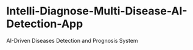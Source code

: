 # Intelli-Diagnose-Multi-Disease-AI-Detection-App
AI-Driven Diseases Detection and Prognosis System 
